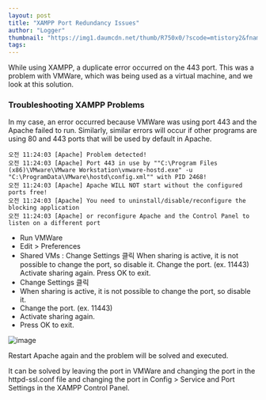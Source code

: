 ```yaml
---
layout: post
title: "XAMPP Port Redundancy Issues"
author: "Logger"
thumbnail: "https://img1.daumcdn.net/thumb/R750x0/?scode=mtistory2&fname=https%3A%2F%2Ft1.daumcdn.net%2Fcfile%2Ftistory%2F243CFB38555E4E040E"
tags: 
---
```



While using XAMPP, a duplicate error occurred on the 443 port. This was a problem with VMWare, which was being used as a virtual machine, and we look at this solution.

### Troubleshooting XAMPP Problems

In my case, an error occurred because VMWare was using port 443 and the Apache failed to run. Similarly, similar errors will occur if other programs are using 80 and 443 ports that will be used by default in Apache.

```undefined
오전 11:24:03 [Apache] Problem detected!
오전 11:24:03 [Apache] Port 443 in use by ""C:\Program Files (x86)\VMware\VMware Workstation\vmware-hostd.exe" -u "C:\ProgramData\VMware\hostd\config.xml"" with PID 2468!
오전 11:24:03 [Apache] Apache WILL NOT start without the configured ports free!
오전 11:24:03 [Apache] You need to uninstall/disable/reconfigure the blocking application
오전 11:24:03 [Apache] or reconfigure Apache and the Control Panel to listen on a different port

```

- Run VMWare
- Edit > Preferences
- Shared VMs :
Change Settings 클릭
When sharing is active, it is not possible to change the port, so disable it.
Change the port. (ex. 11443)
Activate sharing again.
Press OK to exit.
- Change Settings 클릭
- When sharing is active, it is not possible to change the port, so disable it.
- Change the port. (ex. 11443)
- Activate sharing again.
- Press OK to exit.

![image](https://t1.daumcdn.net/cfile/tistory/243CFB38555E4E040E)

Restart Apache again and the problem will be solved and executed.

It can be solved by leaving the port in VMWare and changing the port in the httpd-ssl.conf file and changing the port in Config > Service and Port Settings in the XAMPP Control Panel.